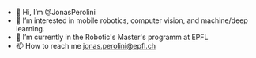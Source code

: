 - 👋 Hi, I’m @JonasPerolini
- 👀 I’m interested in mobile robotics, computer vision, and machine/deep learning. 
- 🌱 I’m currently in the Robotic's Master's programm at EPFL
- 📫 How to reach me jonas.perolini@epfl.ch

<!---
JonasPerolini/JonasPerolini is a ✨ special ✨ repository because its `README.md` (this file) appears on your GitHub profile.
You can click the Preview link to take a look at your changes.
--->
